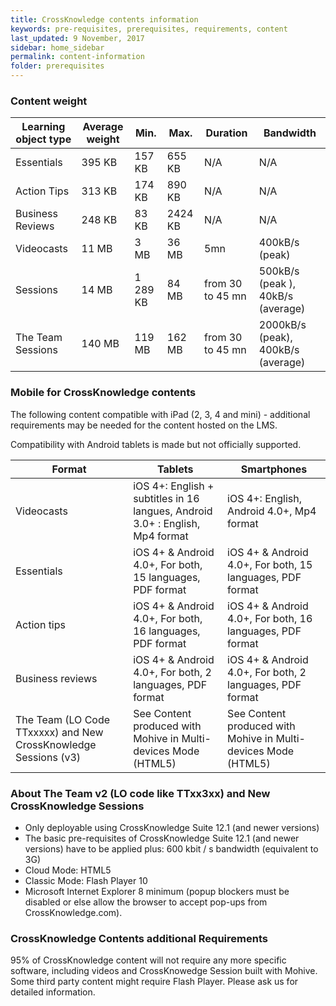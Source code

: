 ```yaml
---
title: CrossKnowledge contents information
keywords: pre-requisites, prerequisites, requirements, content
last_updated: 9 November, 2017
sidebar: home_sidebar
permalink: content-information
folder: prerequisites
---
```



### Content weight

Learning object type | Average weight | Min. | Max. | Duration | Bandwidth
---- | ---- | ---- | ---- | ---- | ----
Essentials | 395 KB | 157 KB | 655 KB | N/A | N/A
Action Tips | 313 KB | 174 KB | 890 KB | N/A | N/A
Business Reviews | 248 KB | 83 KB | 2424 KB | N/A | N/A
Videocasts | 11 MB | 3 MB | 36 MB | 5mn | 400kB/s (peak)
Sessions | 14 MB | 1 289 KB | 84 MB | from 30 to 45 mn | 500kB/s (peak ), 40kB/s (average)
The Team Sessions | 140 MB | 119 MB | 162 MB | from 30 to 45 mn | 2000kB/s (peak), 400kB/s (average)


### Mobile for CrossKnowledge contents

The following content compatible with iPad (2, 3, 4 and mini) - additional requirements may be needed for the content hosted on the LMS.

Compatibility with Android tablets is made but not officially supported.

Format | Tablets | Smartphones
---- | ---- | ----
Videocasts | iOS 4+: English + subtitles in 16 langues, Android 3.0+ : English, Mp4 format | iOS 4+: English, Android 4.0+, Mp4 format
Essentials | iOS 4+ & Android 4.0+, For both, 15 languages, PDF format | iOS 4+ & Android 4.0+, For both, 15 languages, PDF format
Action tips | iOS 4+ & Android 4.0+, For both, 16 languages, PDF format | iOS 4+ & Android 4.0+, For both, 16 languages, PDF format
Business reviews | iOS 4+ & Android 4.0+, For both, 2 languages, PDF format | iOS 4+ & Android 4.0+, For both, 2 languages, PDF format
The Team (LO Code TTxxxxx) and New CrossKnowledge Sessions (v3) | See Content produced with Mohive in Multi-devices Mode (HTML5)  | See Content produced with Mohive in Multi-devices Mode (HTML5)


### About The Team v2 (LO code like TTxx3xx) and New CrossKnowledge Sessions

- Only deployable using CrossKnowledge Suite 12.1 (and newer versions)
- The basic pre-requisites of CrossKnowledge Suite 12.1 (and newer versions) have to be applied plus: 600 kbit / s bandwidth (equivalent to 3G)
- Cloud Mode: HTML5
- Classic Mode: Flash Player 10
- Microsoft Internet Explorer 8 minimum (popup blockers must be disabled or else allow the browser to accept pop-ups from CrossKnowledge.com).

### CrossKnowledge Contents additional Requirements

95% of CrossKnowledge content will not require any more specific software, including videos and CrossKnowedge Session built with Mohive. Some third party content might require Flash Player. Please ask us for detailed information.
